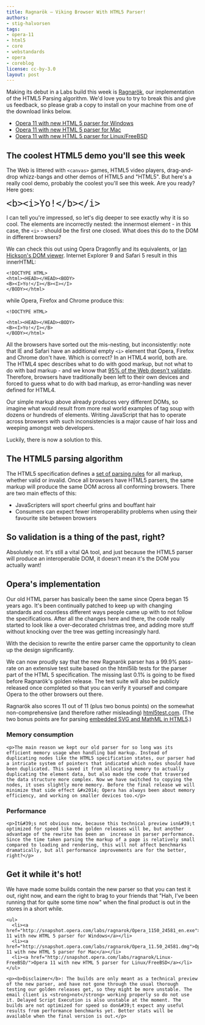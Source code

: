 ```yaml
---
title: Ragnarök — Viking Browser With HTML5 Parser!
authors:
- stig-halvorsen
tags:
- opera-11
- html5
- core
- webstandards
- opera
- coreblog
license: cc-by-3.0
layout: post
---
```


<p>Making its debut in a Labs build this week is <a href="http://en.wikipedia.org/wiki/Ragnar%f6k">Ragnar&#xF6;k</a>, our implementation of the HTML5 Parsing algorithm. We&#39;d love you to try to break this and give us feedback, so please grab a copy to install on your machine from one of the download links below.</p>

<ul>
	  <li><a href="http://snapshot.opera.com/labs/ragnarok/Opera_1150_24581_en.exe">Opera 11 with new HTML 5 parser for Windows</a></li>
	  <li><a href="http://snapshot.opera.com/labs/ragnarok/Opera_11.50_24581.dmg">Opera 11 with new HTML 5 parser for Mac</a></li>
	  <li><a href="http://snapshot.opera.com/labs/ragnarok/Linux-FreeBSD/">Opera 11 with new HTML 5 parser for Linux/FreeBSD</a></li>
	</ul>

<h2>The coolest HTML5 demo you&#39;ll see this week</h2>

<p>The Web is littered with <code>&lt;canvas&gt;</code> games, HTML5 video players, drag-and-drop whizz-bangs and other demos of HTML5 and &quot;HTML5&quot;. But here&#39;s a really cool demo, probably the coolest you&#39;ll see this week. Are you ready? Here goes:</p>

<pre><code style="font-size:x-large">&lt;b&gt;&lt;i&gt;Yo!&lt;/b&gt;&lt;/i&gt;
</code></pre>

<p>I can tell you&#39;re impressed, so let&#39;s dig deeper to see exactly why it is so cool. The elements are incorrectly nested: the innermost element - in this case, the <code>&lt;i&gt;</code> - should be the first one closed. What does this do to the DOM in different browsers?</p>

<p>We can check this out using Opera Dragonfly and its equivalents, or <a href="http://software.hixie.ch/utilities/js/live-dom-viewer/?%3C!DOCTYPE%20html%3E%0D%0A%3Cb%3E%3Ci%3EYo!%3C%2Fb%3E%3C%2Fi%3E">Ian Hickson&#39;s DOM viewer</a>. Internet Explorer 9 and Safari 5 result in this innerHTML:</p>

<pre><code>&lt;!DOCTYPE HTML&gt;
&lt;html&gt;&lt;HEAD&gt;&lt;/HEAD&gt;&lt;BODY&gt;
&lt;B&gt;&lt;I&gt;Yo!&lt;/I&gt;&lt;/B&gt;&lt;I&gt;&lt;/I&gt;
&lt;/BODY&gt;&lt;/html&gt;</code></pre>

<p>while Opera, Firefox and Chrome produce this:</p>

<pre><code>&lt;!DOCTYPE HTML&gt;<br />
&lt;html&gt;&lt;HEAD&gt;&lt;/HEAD&gt;&lt;BODY&gt;
&lt;B&gt;&lt;I&gt;Yo!&lt;/I&gt;&lt;/B&gt;
&lt;/BODY&gt;&lt;/html&gt;
</code></pre>

<p>All the browsers have sorted out the mis-nesting, but inconsistently: note that IE and Safari have an additional empty <code>&lt;i&gt;</code> element that Opera, Firefox and Chrome don&#39;t have. Which is correct? In an HTML4 world, both are. The HTML4 spec describes what to do with good markup, but not what to do with bad markup - and we know that <a href="http://dev.opera.com/articles/view/mama-markup-validation-report/">95% of the Web doesn&#39;t validate</a>. Therefore, browsers have traditionally been left to their own devices and forced to guess what to do with bad markup, as error-handling was never defined for HTML4.</p>

<p>Our simple markup above already produces very different DOMs, so imagine what would result from more real world examples of tag soup with dozens or hundreds of elements. Writing JavaScript that has to operate across browsers with such inconsistencies is a major cause of hair loss and weeping amongst web developers.</p>

<p>Luckily, there is now a solution to this.</p>

<h2>The HTML5 parsing algorithm</h2>

<p>The HTML5 specification defines a <a href="http://dev.w3.org/html5/spec/parsing.html#parsing">set of parsing rules</a> for all markup, whether valid or invalid. Once all browsers have HTML5 parsers, the same markup will produce the same DOM across all conforming browsers. There are two main effects of this:</p>

<ul>
  <li>JavaScripters will sport cheerful grins and bouffant hair</li>
  <li>Consumers can expect fewer interoperability problems when using their favourite site between browsers</li>
</ul>

<h2>So validation is a thing of the past, right?</h2>

<p>Absolutely not. It&#39;s still a vital QA tool, and just because the HTML5 parser will produce an interoperable DOM, it doesn&#39;t mean it&#39;s the DOM you actually want!</p>

<h2>Opera&#39;s implementation</h2>

<p>Our old HTML parser has basically been the same since Opera began 15 years ago. It&#39;s been continually patched to keep up with changing standards and countless different ways people came up with to not follow the specifications. After all the changes here and there, the code really started to look like a over-decorated christmas tree, and adding more stuff without knocking over the tree was getting increasingly hard.</p>

<p>With the decision to rewrite the entire parser came the opportunity to clean up the design significantly.</p>

<p>We can now proudly say that the new Ragnar&#xF6;k parser has a 99.9% pass-rate on an extensive test suite based on the html5lib tests for the parser part of the HTML 5 specification. The missing last 0.1% is going to be fixed before Ragnar&#xF6;k&#39;s golden release. The test suite will also be publicly released once completed so that you can verify it yourself and compare Opera to the other browsers out there.</p>

<p>Ragnar&#xF6;k also scores 11 out of 11 (plus two bonus points) on the somewhat non-comprehensive (and therefore rather misleading) <a href="http://html5test.com/">html5test.com</a>. (The two bonus points are for parsing <a href="http://people.opera.com/brucel/articles/html5-mathml-svg.html">embedded SVG and MathML in HTML5</a>.)</p>


<h3>Memory consumption</h3>

	<p>The main reason we kept our old parser for so long was its efficient memory usage when handling bad markup. Instead of duplicating nodes like the HTML5 specification states, our parser had a intricate system of pointers that indicated which nodes should have been duplicated. This saved it from allocating memory to actually duplicating the element data, but also made the code that traversed the data structure more complex. Now we have switched to copying the nodes, it uses slightly more memory. Before the final release we will minimize that side effect &#x2014; Opera has always been about memory efficiency, and working on smaller devices too.</p>

<h3>Performance</h3>

	<p>It&#39;s not obvious now, because this technical preview isn&#39;t optimized for speed like the golden releases will be, but another advantage of the rewrite has been an  increase in parser performance. Since the time taken parsing the markup of a page is relatively small compared to loading and rendering, this will not affect benchmarks dramatically, but all performance improvements are for the better, right?</p>

<h2>Get it while it&#39;s hot!</h2>

<p>We have made some builds contain the new parser so that you can test it out, right now, and earn the right to brag to your friends that &quot;Hah, I&#39;ve been running that for quite some time now&quot; when the final product is out in the stores in a short while.</p>

	<ul>
	  <li><a href="http://snapshot.opera.com/labs/ragnarok/Opera_1150_24581_en.exe">Opera 11 with new HTML 5 parser for Windows</a></li>
	  <li><a href="http://snapshot.opera.com/labs/ragnarok/Opera_11.50_24581.dmg">Opera 11 with new HTML 5 parser for Mac</a></li>
	  <li><a href="http://snapshot.opera.com/labs/ragnarok/Linux-FreeBSD/">Opera 11 with new HTML 5 parser for Linux/FreeBSD</a></li>
	</ul>

	<p><b>Disclaimer</b>: The builds are only meant as a technical preview of the new parser, and have not gone through the usual thorough testing our golden releases get, so they might be more unstable. The email client is <strong>not</strong> working properly so do not use it. Delayed Script Execution is also unstable at the moment. The builds are not optimized for speed so don&#39;t expect any useful results from performance benchmarks yet. Better stats will be available when the final version is out.</p>
